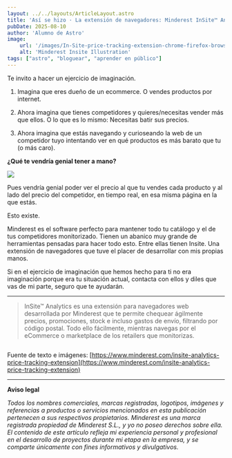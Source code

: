 ```yaml
---
layout: ../../layouts/ArticleLayout.astro
title: 'Así se hizo · La extensión de navegadores: Minderest InSite™ Analytics'
pubDate: 2025-08-10
author: 'Alumno de Astro'
image:
    url: '/images/In-Site-price-tracking-extension-chrome-firefox-browser.png'
    alt: 'Minderest Insite Illustration'
tags: ["astro", "bloguear", "aprender en público"]
---
```


Te invito a hacer un ejercicio de imaginación.

1. Imagina que eres dueño de un ecommerce. O vendes productos por internet.

2. Ahora imagina que tienes competidores y quieres/necesitas vender más que ellos. O lo que es lo mismo: Necesitas batir sus precios.

3. Ahora imagina que estás navegando y curioseando la web de un competidor tuyo intentando ver en qué productos es más barato que tu (o más caro).

**¿Qué te vendría genial tener a mano?**

<img src="/images/online-competitive-analysis-extension-browser-chrome.png">


Pues vendría genial poder ver el precio al que tu vendes cada producto y al lado del precio del competidor, en tiempo real, en esa misma página en la que estás.

Esto existe.

Minderest es el software perfecto para mantener todo tu catálogo y el de tus competidores monitorizado. Tienen un abanico muy grande de herramientas pensadas para hacer todo esto. Entre ellas tienen Insite. Una extensión de navegadores que tuve el placer de desarrollar con mis propias manos.

Si en el ejercicio de imaginación que hemos hecho para ti no era imaginación porque era tu situación actual, contacta con ellos y diles que vas de mi parte, seguro que te ayudarán.


---

> InSite™ Analytics es una extensión para navegadores web desarrollada por Minderest que te permite chequear ágilmente precios, promociones, stock e incluso gastos de envío, filtrando por código postal. Todo ello fácilmente, mientras navegas por el eCommerce o marketplace de los retailers que monitorizas.



<img src="/images/Price-promo-stock-monitoring-browser-extension-chrome-firefox.png" alt="">

Fuente de texto e imágenes: [https://www.minderest.com/insite-analytics-price-tracking-extension](https://www.minderest.com/insite-analytics-price-tracking-extension)


---
**Aviso legal**

_Todos los nombres comerciales, marcas registradas, logotipos, imágenes y referencias a productos o servicios mencionados en esta publicación pertenecen a sus respectivos propietarios. Minderest es una marca registrada propiedad de Minderest S.L., y yo no poseo derechos sobre ella. El contenido de este artículo refleja mi experiencia personal y profesional en el desarrollo de proyectos durante mi etapa en la empresa, y se comparte únicamente con fines informativos y divulgativos._